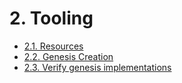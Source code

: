 # 2. Tooling

- [2.1. Resources](Resources.md)
- [2.2. Genesis Creation](Genesis.md)
- [2.3. Verify genesis implementations](Verify-genesis.md)
